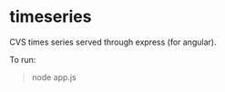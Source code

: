 timeseries
==========

CVS times series served through express (for angular).

To run:
> node app.js
